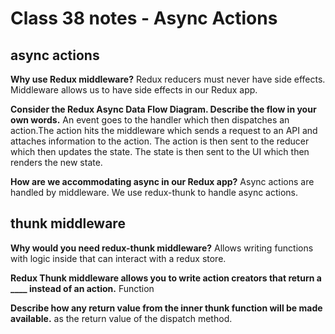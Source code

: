 # Class 38 notes - Async Actions

## async actions

**Why use Redux middleware?**
Redux reducers must never have side effects. Middleware allows us to have side effects in our Redux app.

**Consider the Redux Async Data Flow Diagram. Describe the flow in your own words.**
An event goes to the handler which then dispatches an action.The action hits the middleware which sends a request to an API and attaches information to the action. The action is then sent to the reducer which then updates the state. The state is then sent to the UI which then renders the new state.

**How are we accommodating async in our Redux app?**
Async actions are handled by middleware. We use redux-thunk to handle async actions.

## thunk middleware

**Why would you need redux-thunk middleware?**
Allows writing functions with logic inside that can interact with a redux store.

**Redux Thunk middleware allows you to write action creators that return a ____ instead of an action.**
Function

**Describe how any return value from the inner thunk function will be made available.**
as the return value of the dispatch method.
